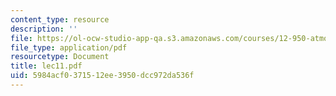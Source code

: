 ```yaml
---
content_type: resource
description: ''
file: https://ol-ocw-studio-app-qa.s3.amazonaws.com/courses/12-950-atmospheric-and-oceanic-modeling-spring-2004/5984acf0371512ee3950dcc972da536f_lec11.pdf
file_type: application/pdf
resourcetype: Document
title: lec11.pdf
uid: 5984acf0-3715-12ee-3950-dcc972da536f
---
```

